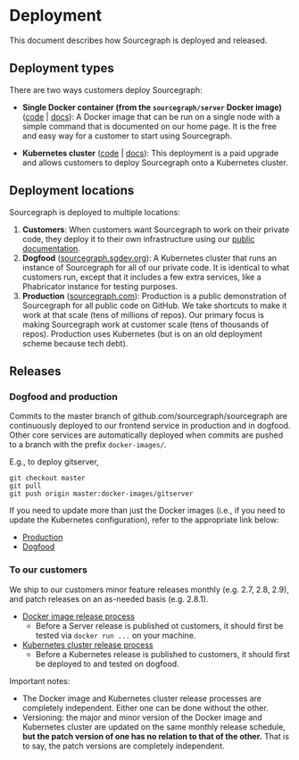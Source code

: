 # Deployment

This document describes how Sourcegraph is deployed and released.

## Deployment types

There are two ways customers deploy Sourcegraph:

- **Single Docker container (from the `sourcegraph/server` Docker image)** ([code](https://sourcegraph.com/github.com/sourcegraph/sourcegraph/-/tree/cmd/server) | [docs](https://docs.sourcegraph.com/#quickstart)): A Docker image that can be
  run on a single node with a simple command that is documented on our home page. It is the free and
  easy way for a customer to start using Sourcegraph.

- **Kubernetes cluster** ([code](https://sourcegraph.com/github.com/sourcegraph/deploy-sourcegraph) |
  [docs](https://sourcegraph.com/github.com/sourcegraph/deploy-sourcegraph/-/blob/README.md)):
  This deployment is a paid upgrade and allows customers to deploy Sourcegraph onto a
  Kubernetes cluster.

## Deployment locations

Sourcegraph is deployed to multiple locations:

1.  **Customers**: When customers want Sourcegraph to work on their private code, they deploy it to their own infrastructure using our [public documentation](https://docs.sourcegraph.com/#quickstart).
1.  **Dogfood** ([sourcegraph.sgdev.org](https://sourcegraph.sgdev.org)): A Kubernetes cluster that
    runs an instance of Sourcegraph for all of our private code. It is identical to what
    customers run, except that it includes a few extra services, like a Phabricator instance for
    testing purposes.
1.  **Production** ([sourcegraph.com](https://sourcegraph.com)): Production is a public demonstration
    of Sourcegraph for all public code on GitHub. We take shortcuts to make it work at that scale
    (tens of millions of repos). Our primary focus is making Sourcegraph work at customer scale (tens
    of thousands of repos). Production uses Kubernetes (but is on an old deployment scheme because tech debt).

## Releases

### Dogfood and production

Commits to the master branch of github.com/sourcegraph/sourcegraph are continuously deployed to our
frontend service in production and in dogfood. Other core services are automatically deployed when
commits are pushed to a branch with the prefix `docker-images/`.

E.g., to deploy gitserver,

```
git checkout master
git pull
git push origin master:docker-images/gitserver
```

If you need to update more than just the Docker images (i.e., if you need to update the
Kubernetes configuration), refer to the appropriate link below:

- [Production](https://github.com/sourcegraph/infrastructure/blob/master/kubernetes/README.prod.md)
- [Dogfood](https://github.com/sourcegraph/infrastructure/blob/master/datacenter/README.md#updating-a-live-cluster-including-dogfood)

### To our customers

We ship to our customers minor feature releases monthly (e.g. 2.7, 2.8, 2.9), and patch releases on an as-needed basis (e.g. 2.8.1).

- [Docker image release process](https://sourcegraph.sgdev.org/github.com/sourcegraph/sourcegraph/-/blob/cmd/server/README.md)
  - Before a Server release is published ot customers, it should first be tested via `docker run ...` on your machine.
- [Kubernetes cluster release process](https://sourcegraph.com/github.com/sourcegraph/deploy-sourcegraph/-/blob/README.dev.md)
  - Before a Kubernetes release is published to customers, it should first be deployed to and tested on dogfood.

Important notes:

- The Docker image and Kubernetes cluster release processes are completely independent. Either one can be done
  without the other.
- Versioning: the major and minor version of the Docker image and Kubernetes cluster are updated on the same monthly
  release schedule, **but the patch version of one has no relation to that of the other.** That is
  to say, the patch versions are completely independent.
